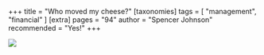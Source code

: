 +++
title = "Who moved my cheese?"
[taxonomies]
tags = [ "management", "financial" ]
[extra]
pages = "94"
author = "Spencer Johnson"
recommended = "Yes!"
+++

<a target="_blank"  href="https://www.amazon.de/gp/product/0091816971/ref=as_li_tl?ie=UTF8&camp=1638&creative=6742&creativeASIN=0091816971&linkCode=as2&tag=chemaclass-21&linkId=d010ee2a7ebb0c4cff714cde996a46eb">
    <img border="0" src="https://images-na.ssl-images-amazon.com/images/I/51QGl7HfNyL._SX314_BO1,204,203,200_.jpg" >
</a>

<!-- more -->
